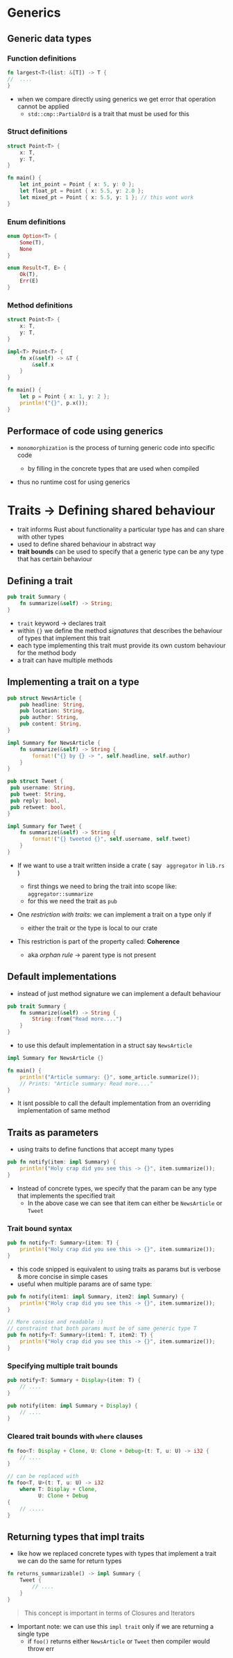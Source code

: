 # Generics

## Generic data types

### Function definitions

```rust
fn largest<T>(list: &[T]) -> T {
//	....
}
```

- when we compare directly using generics we get error that operation cannot be applied
    - `std::cmp::PartialOrd` is a trait that must be used for this


### Struct definitions

```rust
struct Point<T> {
	x: T,
	y: T,
}

fn main() {
	let int_point = Point { x: 5, y: 0 };
	let float_pt = Point { x: 5.5, y: 2.0 };
	let mixed_pt = Point { x: 5.5, y: 1 }; // this wont work
}
```


### Enum definitions

```rust
enum Option<T> {
	Some(T),
	None
}

enum Result<T, E> {
	Ok(T),
	Err(E)
}
```

### Method definitions

```rust
struct Point<T> {
	x: T,
	y: T,
}

impl<T> Point<T> {
	fn x(&self) -> &T {
		&self.x
	}
}

fn main() {
	let p = Point { x: 1, y: 2 };
	println!("{}", p.x());
}
```

## Performace of code using generics

- `monomorphization` is the process of turning generic code into specific code
    - by filling in the concrete types that are used when compiled

- thus no runtime cost for using generics

# Traits -> Defining shared behaviour

- trait informs Rust about functionality a particular type has and can share with other types
- used to define shared behaviour in abstract way
- **trait bounds** can be used to specify that a generic type can be any type that has certain behaviour

## Defining a trait

```rust
pub trait Summary {
	fn summarize(&self) -> String;
}
```

- `trait` keyword -> declares trait
- within `{}` we define the method _signatures_ that describes the behaviour of types that implement this trait
- each type implementing this trait must provide its own custom behaviour for the method body
- a trait can have multiple methods


## Implementing a trait on a type

```rust
pub struct NewsArticle {
	pub headline: String,
	pub location: String,
	pub author: String,
	pub content: String,
}

impl Summary for NewsArticle {
	fn summarize(&self) -> String {
		format!("{} by {} -> ", self.headline, self.author)
	}
}

pub struct Tweet {
 pub username: String,
 pub tweet: String,
 pub reply: bool,
 pub retweet: bool,
}

impl Summary for Tweet {
	fn summarize(&self) -> String {
		format!("{} tweeted {}", self.username, self.tweet)
	}
}
```

- If we want to use a trait written inside a crate ( say ` aggregator` in `lib.rs` )
    - first things we need to bring the trait into scope like: `aggregator::summarize`
    - for this we need the trait as `pub`

- One *restriction with traits*: we can implement a trait on a type only if
	- either the trait or the type is local to our crate
 - This restriction is part of the property called: **Coherence**
     - aka _orphan rule_ -> parent type is not present

## Default implementations

- instead of just method signature we can implement a default behaviour

```rust
pub trait Summary {
	fn summarize(&self) -> String {
		String::from("Read more....")
	}
}
```

- to use this default implementation in a struct say `NewsArticle`

```rust
impl Summary for NewsArticle {}

fn main() {
	println!("Article summary: {}", some_article.summarize());
	// Prints: "Article summary: Read more...."
}
```

- It isnt possible to call the default implementation from an overriding implementation of same method

## Traits as parameters

- using traits to define functions that accept many types

```rust
pub fn notify(item: impl Summary) {
	println!("Holy crap did you see this -> {}", item.summarize());
}
```

- Instead of concrete types, we specify that the param can be any type that implements the specified trait
	- In the above case we can see that item can either be `NewsArticle` or `Tweet`

### Trait bound syntax

```rust
pub fn notify<T: Summary>(item: T) {
	println!("Holy crap did you see this -> {}", item.summarize());
}
```

- this code snipped is equivalent to using traits as params but is verbose & more concise in simple cases
- useful when multiple params are of same type:

```rust
pub fn notify(item1: impl Summary, item2: impl Summary) {
	println!("Holy crap did you see this -> {}", item.summarize());
}

// More consise and readable :)
// constraint that both params must be of same generic type T
pub fn notify<T: Summary>(item1: T, item2: T) {
	println!("Holy crap did you see this -> {}", item.summarize());
}
```

### Specifying multiple trait bounds

```rust
pub notify<T: Summary + Display>(item: T) {
	// ....
}

pub notify(item: impl Summary + Display) {
	// ....
}
```

### Cleared trait bounds with `where` clauses

```rust
fn foo<T: Display + Clone, U: Clone + Debug>(t: T, u: U) -> i32 {
	// ....
}

// can be replaced with
fn foo<T, U>(t: T, u: U) -> i32
	where T: Display + Clone,
          U: Clone + Debug
{
	// .....
}
```

## Returning types that impl traits

- like how we replaced concrete types with types that implement a trait we can do the same for return types

```rust
fn returns_summarizable() -> impl Summary {
	Tweet {
		// ....
	}
}
```

> This concept is important in terms of Closures and Iterators

- Important note: we can use this `impl trait` only if we are returning a single type
    - if `foo()` returns either `NewsArticle` or `Tweet` then compiler would throw err



